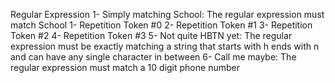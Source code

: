 Regular Expression
1- Simply matching School: The regular expression must match School
1- Repetition Token #0
2- Repetition Token #1
3- Repetition Token #2
4- Repetition Token #3
5- Not quite HBTN yet: The regular expression must be exactly matching a string that starts with h ends with n and can have any single character in between
6- Call me maybe: The regular expression must match a 10 digit phone number
